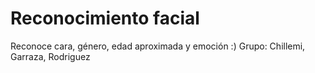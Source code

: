 # Reconocimiento facial
Reconoce cara, género, edad aproximada y emoción :)
Grupo: Chillemi, Garraza, Rodriguez
